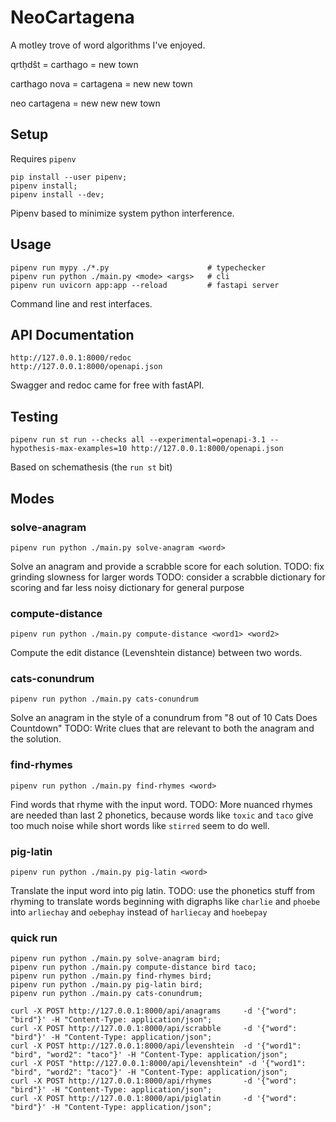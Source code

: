 # NeoCartagena
A motley trove of word algorithms I've enjoyed.

qrtḥdšt = carthago = new town

carthago nova = cartagena = new new town

neo cartagena = new new new town


## Setup
Requires `pipenv`

```
pip install --user pipenv;
pipenv install;
pipenv install --dev;
```
Pipenv based to minimize system python interference.

## Usage
```
pipenv run mypy ./*.py                      # typechecker
pipenv run python ./main.py <mode> <args>   # cli
pipenv run uvicorn app:app --reload         # fastapi server
```
Command line and rest interfaces.

## API Documentation
```
http://127.0.0.1:8000/redoc
http://127.0.0.1:8000/openapi.json
```
Swagger and redoc came for free with fastAPI.

## Testing
```
pipenv run st run --checks all --experimental=openapi-3.1 --hypothesis-max-examples=10 http://127.0.0.1:8000/openapi.json
```
Based on schemathesis (the `run st` bit)

## Modes

### solve-anagram
```
pipenv run python ./main.py solve-anagram <word>
```
Solve an anagram and provide a scrabble score for each solution.
TODO: fix grinding slowness for larger words
TODO: consider a scrabble dictionary for scoring and far less noisy dictionary for general purpose

### compute-distance
```
pipenv run python ./main.py compute-distance <word1> <word2>
```
Compute the edit distance (Levenshtein distance) between two words.

### cats-conundrum
```
pipenv run python ./main.py cats-conundrum
```
Solve an anagram in the style of a conundrum from "8 out of 10 Cats Does Countdown"
TODO: Write clues that are relevant to both the anagram and the solution.


### find-rhymes
```
pipenv run python ./main.py find-rhymes <word>
```
Find words that rhyme with the input word.
TODO: More nuanced rhymes are needed than last 2 phonetics, because words like `toxic` and `taco` give too much noise while short words like `stirred` seem to do well.

### pig-latin
```
pipenv run python ./main.py pig-latin <word>
```
Translate the input word into pig latin.
TODO: use the phonetics stuff from rhyming to translate words beginning with digraphs like `charlie` and `phoebe` into `arliechay` and `oebephay` instead of `harliecay` and `hoebepay`


### quick run
```
pipenv run python ./main.py solve-anagram bird;
pipenv run python ./main.py compute-distance bird taco;
pipenv run python ./main.py find-rhymes bird;
pipenv run python ./main.py pig-latin bird;
pipenv run python ./main.py cats-conundrum;

curl -X POST http://127.0.0.1:8000/api/anagrams     -d '{"word": "bird"}' -H "Content-Type: application/json";
curl -X POST http://127.0.0.1:8000/api/scrabble     -d '{"word": "bird"}' -H "Content-Type: application/json";
curl -X POST http://127.0.0.1:8000/api/levenshtein  -d '{"word1": "bird", "word2": "taco"}' -H "Content-Type: application/json";
curl -X POST "http://127.0.0.1:8000/api/levenshtein" -d '{"word1": "bird", "word2": "taco"}' -H "Content-Type: application/json";
curl -X POST http://127.0.0.1:8000/api/rhymes       -d '{"word": "bird"}' -H "Content-Type: application/json";
curl -X POST http://127.0.0.1:8000/api/piglatin     -d '{"word": "bird"}' -H "Content-Type: application/json";
```
